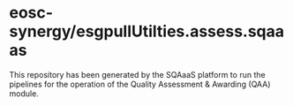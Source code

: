 <!--
SPDX-FileCopyrightText: Copyright contributors to the Software Quality Assurance as a Service (SQAaaS) project <sqaaas@ibergrid.eu>

SPDX-License-Identifier: GPL-3.0-only
-->

# eosc-synergy/esgpullUtilties.assess.sqaaas
This repository has been generated by the SQAaaS platform to run the pipelines
for the operation of the
Quality Assessment & Awarding (QAA)
module.